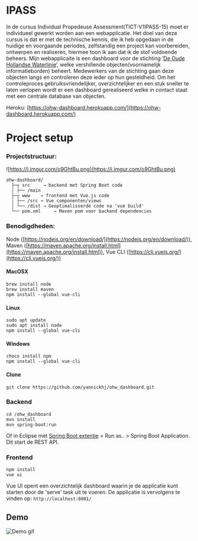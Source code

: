 # IPASS

In de cursus Individual Propedeuse Assessment(TICT-V1IPASS-15) moet er individueel gewerkt  worden aan een webapplicatie. 
Het doel van deze cursus is dat er met de technische kennis, die ik heb opgedaan in de huidige en voorgaande periodes, zelfstandig een project kan voorbereiden, ontwerpen en realiseren, hiermee toon ik aan dat ik de stof voldoende beheers.
Mijn webapplicaite is een dashboard voor de stichting ‘[De Oude Hollandse Waterlinie](https://www.oudehollandsewaterlinie.nl/)’, welke vershillende objecten(voornamelijk informatieborden) beheert. Medewerkers van de stichting gaan deze objecten langs en controleren deze ieder op hun gesteldheid.
Om het controleproces gebruiksvriendelijker, overzichtelijker en een stuk sneller te laten verlopen wordt er een dashboard gerealiseerd welke in contact staat met een centrale database van objecten.

Heroku: [https://ohw-dashboard.herokuapp.com/](https://ohw-dashboard.herokuapp.com/)



# Project setup

### Projectstructuur:
![https://i.imgur.com/o9GhtBu.png](https://i.imgur.com/o9GhtBu.png)
```
ohw-dashboard/
  ├─┬ src     → backend met Spring Boot code
  │ ├── /main
  ├─┬ www    → frontend met Vue.js code
  │ ├── /src → Vue componenten/views
  │ └── /dist → Geoptimalisserde code na 'vue build'
  └── pom.xml     → Maven pom voor backend dependencies
```



### Benodigdheden:
Node ([https://nodejs.org/en/download/](https://nodejs.org/en/download/)), Maven ([https://maven.apache.org/install.html](https://maven.apache.org/install.html)), Vue CLI ([https://cli.vuejs.org/](https://cli.vuejs.org/))

#### MacOSX

```
brew install node
brew install maven
npm install --global vue-cli
```

#### Linux

```
sudo apt update
sudo apt install node
npm install --global vue-cli
```

#### Windows

```
choco install npm
npm install --global vue-cli
```

#### Clone
```
git clone https://github.com/yannickhj/ohw_dashboard.git
```
### Backend
```
cd /ohw_dashboard
mvn install
mvn spring-boot:run
```
Of in Eclipse met [Spring Boot extentie](https://spring.io/tools/sts) > Run as.. > Spring Boot Application.
Dit start de REST API.
### Frontend
```
npm install
vue ui
```
Vue UI opent een overzichtelijk dashboard waarin je de applicatie kunt starten door de 'serve' task uit te voeren. 
De applicatie is vervolgens te vinden op: ```http://localhost:8081/```


## Demo
![Demo gif](http://g.recordit.co/5Wt7MTdWkC.gif)






